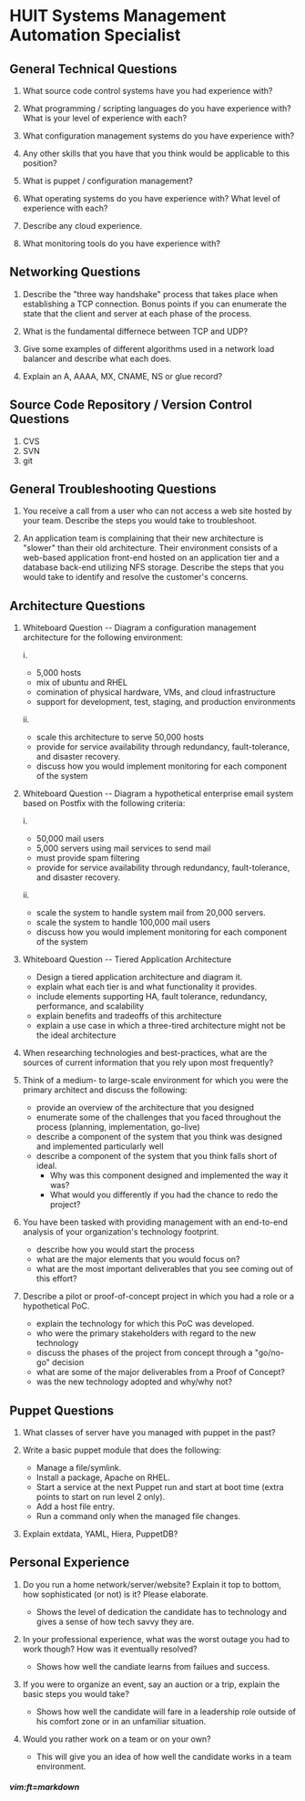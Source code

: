 # HUIT Systems Management Automation Specialist

## General Technical Questions

1. What source code control systems have you had experience with?


2. What programming / scripting languages do you have experience with?  What is your level of experience with each?


3. What configuration management systems do you have experience with?


4. Any other skills that you have that you think would be applicable to this position?


5. What is puppet / configuration management?


6. What operating systems do you have experience with?  What level of experience with each?


7. Describe any cloud experience.


8. What monitoring tools do you have experience with?


## Networking Questions

1. Describe the "three way handshake" process that takes place when establishing a TCP connection.   Bonus points if you can enumerate the state that the client and server at each phase of the process.


2. What is the fundamental differnece between TCP and UDP?


3. Give some examples of different algorithms used in a network load balancer and describe what each does.


4. Explain an A, AAAA, MX, CNAME, NS or glue record?






## Source Code Repository / Version Control Questions

1. CVS
2. SVN
3. git

## General Troubleshooting Questions

1. You receive a call from a user who can not access a web site hosted by your team.  Describe the steps you would take to troubleshoot.


2. An application team is complaining that their new architecture is "slower" than their old architecture.  Their environment consists of a web-based application front-end hosted on an application tier and a database back-end utilizing NFS storage.  Describe the steps that you would take to identify and resolve the customer's concerns.



## Architecture Questions

1. Whiteboard Question --  Diagram a configuration management architecture for the following environment:

   i.
   * 5,000 hosts
   * mix of ubuntu and RHEL
   * comination of physical hardware, VMs, and cloud infrastructure
   * support for development, test, staging, and production environments
   
   ii.
   * scale this architecture to serve 50,000 hosts
   * provide for service availability through redundancy, fault-tolerance, and disaster recovery.
   * discuss how you would implement monitoring for each component of the system



2. Whiteboard Question -- Diagram a hypothetical enterprise email system based on Postfix with the following criteria:

   i.
   * 50,000 mail users
   * 5,000 servers using mail services to send mail
   * must provide spam filtering
   * provide for service availability through redundancy, fault-tolerance, and disaster recovery.
   
   ii.
   * scale the system to handle system mail from 20,000 servers.
   * scale the system to handle 100,000 mail users
   * discuss how you would implement monitoring for each component of the system


3. Whiteboard Question -- Tiered Application Architecture
   * Design a tiered application architecture and diagram it.
   * explain what each tier is and what functionality it provides.
   * include elements supporting HA, fault tolerance, redundancy, performance, and scalability
   * explain benefits and tradeoffs of this architecture
   * explain a use case in which a three-tired architecture might not be the ideal architecture


4. When researching technologies and best-practices, what are the sources of current information that you rely upon most frequently?


5. Think of  a medium- to large-scale environment for which you were the primary architect and discuss the following:
   * provide an overview of the architecture that you designed
   * enumerate some of the challenges that you faced throughout the process (planning, implementation, go-live)
   * describe a component of the system that you think was designed and implemented particularly well
   * describe a component of the system that you think falls short of ideal.  
     * Why was this component designed and implemented the way it was?
     * What would you differently if you had the chance to redo the project?


6. You have been tasked with providing management with an end-to-end analysis of your organization's technology footprint.
   * describe how you would start the process
   * what are the major elements that you would focus on?
   * what are the most important deliverables that you see coming out of this effort?


7. Describe a pilot or proof-of-concept project in which you had a role or a hypothetical PoC.
   * explain the technology for which this PoC was developed.
   * who were the primary stakeholders with regard to the new technology
   * discuss the phases of the project from concept through a "go/no-go" decision
   * what are some of the major deliverables from a Proof of Concept?
   * was the new technology adopted and why/why not?

## Puppet Questions

1. What classes of server have you managed with puppet in the past?


2. Write a basic puppet module that does the following:

   * Manage a file/symlink.
   * Install a package, Apache on RHEL.
   * Start a service at the next Puppet run and start at boot time (extra points to start on run level 2 only).
   * Add a host file entry.
   * Run a command only when the managed file changes.

3. Explain extdata, YAML, Hiera, PuppetDB?


## Personal Experience

1. Do you run a home network/server/website? Explain it top to bottom, how sophisticated (or not) is it? Please elaborate.

   * Shows the level of dedication the candidate has to technology and gives a sense of how tech savvy they are.

2. In your professional experience, what was the worst outage you had to work though? How was it eventually resolved?

   * Shows how well the candiate learns from failues and success.

3. If you were to organize an event, say an auction or a trip, explain the basic steps you would take?

   * Shows how well the candidate will fare in a leadership role outside of his comfort zone or in an unfamiliar situation.

4. Would you rather work on a team or on your own?

   * This will give you an idea of how well the candidate works in a team environment.



##### vim:ft=markdown
